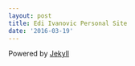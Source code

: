 ```yaml
---
layout: post
title: Edi Ivanovic Personal Site
date: '2016-03-19'
---
```


Powered by [Jekyll](https://jekyllrb.com)
